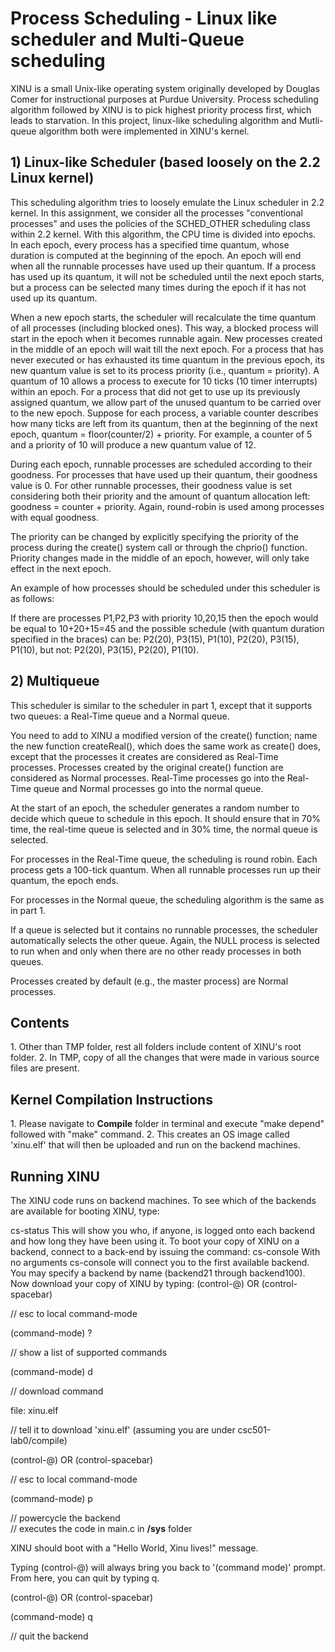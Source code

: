 <h1>Process Scheduling - Linux like scheduler and Multi-Queue scheduling</h1>

XINU is a small Unix-like operating system originally developed by Douglas Comer for instructional purposes at Purdue University. Process scheduling algorithm followed by XINU is to pick highest priority process first, which leads to starvation. In this project, linux-like scheduling algorithm and Mutli-queue algorithm both were implemented in XINU's kernel. 

<h2>1) Linux-like Scheduler (based loosely	on the 2.2 Linux kernel)</h2>

This scheduling algorithm tries to loosely emulate the Linux scheduler in 2.2 kernel. In this assignment, we consider all the processes "conventional processes" and uses the policies of the SCHED_OTHER scheduling class within 2.2 kernel. With this algorithm, the CPU time is divided into epochs. In each epoch, every process has a specified time quantum, whose duration is computed at the beginning of the epoch. An epoch will end when all the runnable processes have used up their quantum. If a process has used up its quantum, it will not be scheduled until the next epoch starts, but a process can be selected many times during the epoch if it has not used up its quantum.

When a new epoch starts, the scheduler will recalculate the time quantum of all processes (including blocked ones). This way, a blocked process will start in the epoch when it becomes runnable again. New processes created in the middle of an epoch will wait till the next epoch. For a process that has never executed or has exhausted its time quantum in the previous epoch, its new quantum value is set to its process priority (i.e., quantum = priority). A quantum of 10 allows a process to execute for 10 ticks (10 timer interrupts) within an epoch. For a process that did not get to use up its previously assigned quantum, we allow part of the unused quantum to be carried over to the new epoch. Suppose for each process, a variable counter describes how many ticks are left from its quantum, then at the beginning of the next epoch, quantum = floor(counter/2) + priority. For example, a counter of 5 and a priority of 10 will produce a new quantum value of 12.

During each epoch, runnable processes are scheduled according to their goodness. For processes that have used up their quantum, their goodness value is 0. For other runnable processes, their goodness value is set considering both their priority and the amount of quantum allocation	left: goodness = counter + priority. Again, round-robin is used among processes with equal goodness.

The priority can be changed by explicitly specifying the priority of the	process during the create() system call or through the chprio() function. Priority changes made in the middle of an epoch, however, will only take effect in the next epoch.

An example of how processes should be scheduled under this scheduler is as follows:

If there are processes P1,P2,P3 with priority 10,20,15 then the epoch would be equal to 10+20+15=45 and the possible schedule (with quantum duration specified in the braces) can be: P2(20), P3(15),	P1(10), P2(20), P3(15), P1(10), but not: P2(20), P3(15), P2(20), P1(10).
 
<h2>2) Multiqueue</h2>

This scheduler is similar to the scheduler in part 1, except that it supports two queues: a Real-Time queue and a Normal queue.

You need to add to XINU a modified version of the create() function; name the new function createReal(), which does the same work as create() does, except that the processes it creates are considered as Real-Time processes. Processes created by the original create() function are considered as Normal processes. Real-Time processes go into the Real-Time queue and Normal processes go into the normal queue.

At the start of an epoch, the scheduler generates a random number to decide which queue to schedule in this epoch. It should ensure that in 70% time, the real-time queue is selected and in 30% time, the normal queue is selected.

For processes in the Real-Time queue, the scheduling is round robin. Each process gets a 100-tick quantum. When all runnable processes run up their quantum, the epoch ends.

For processes in the Normal queue, the scheduling algorithm is the same as in part 1.

If a queue is selected but it contains no runnable processes, the scheduler automatically selects the other queue. Again, the NULL process is selected to run when and only when there are no other ready processes in both queues.

Processes created by default (e.g., the master process) are Normal processes.

<h2>Contents</h2>
1. Other than TMP folder, rest all folders include content of XINU's root folder.
2. In TMP, copy of all the changes that were made in various source files are present. 

<h2>Kernel Compilation Instructions</h2>
1. Please navigate to <b>Compile</b> folder in terminal and execute "make depend" followed with "make" command.
2. This creates an OS image called 'xinu.elf' that will then be uploaded and run on the backend machines.

<h2>Running XINU</h2>

The XINU code runs on backend machines. To see which of the backends are available for booting XINU, type: 
 
cs-status
This will show you who, if anyone, is logged onto each backend and how long they have been using it. To boot your copy of XINU on a backend, connect to a back-end by issuing the command:
cs-console
With no arguments cs-console will connect you to the first available backend. You may specify a backend by name (backend21 through backend100). Now download your copy of XINU by typing:
(control-@) OR (control-spacebar)

// esc to local command-mode 


(command-mode) ?        

// show a list of supported commands  


(command-mode) d 

// download command 


file: xinu.elf

// tell it to download 'xinu.elf' (assuming you are under csc501-lab0/compile)


(control-@) OR (control-spacebar)

// esc to local command-mode 


(command-mode) p        

// powercycle the backend  
// executes the code in main.c in <b>/sys</b> folder


XINU should boot with a "Hello World, Xinu lives!" message.

Typing (control-@) will always bring you back to '(command mode)' prompt. From here, you can quit by typing q. 
 
(control-@) OR (control-spacebar)

(command-mode) q        

// quit the backend  

